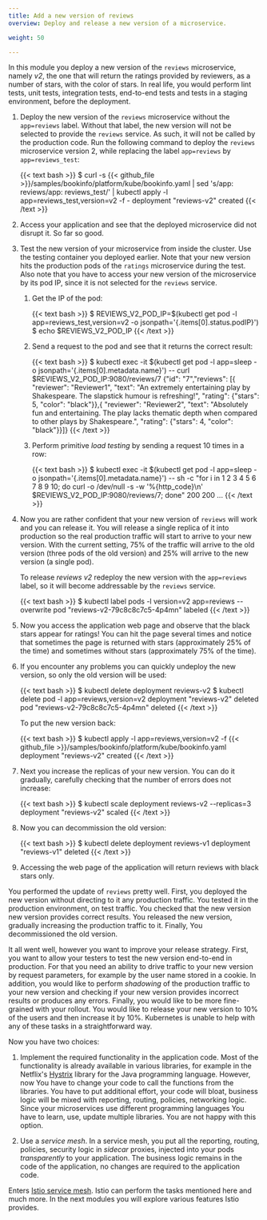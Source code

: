 ```yaml
---
title: Add a new version of reviews
overview: Deploy and release a new version of a microservice.

weight: 50

---
```


In this module you deploy a new version of the `reviews` microservice, namely _v2_, the one that will return the ratings
provided by reviewers, as a number of stars, with the color of stars. In real life, you would perform lint tests,
unit tests, integration tests, end-to-end tests and tests in a staging environment, before the deployment.

1.  Deploy the new version of the `reviews` microservice without the `app=reviews` label. Without that label, the new
    version will not be selected to provide the `reviews` service. As such, it will not be called by the production code.
    Run the following command to deploy the `reviews` microservice version 2, while replacing the label `app=reviews` by `app=reviews_test`:

    {{< text bash >}}
    $ curl -s {{< github_file >}}/samples/bookinfo/platform/kube/bookinfo.yaml | sed 's/app: reviews/app: reviews_test/' | kubectl apply -l app=reviews_test,version=v2 -f -
    deployment "reviews-v2" created
    {{< /text >}}

1.  Access your application and see that the deployed microservice did not disrupt it. So far so good.

1.  Test the new version of your microservice from inside the cluster. Use the testing container you deployed
    earlier. Note that your new version hits the production pods of the `ratings` microservice during the test. Also
    note that you have to access your new version of the microservice by its pod IP, since it is not selected for the
    `reviews` service.

    1.  Get the IP of the pod:

        {{< text bash >}}
        $ REVIEWS_V2_POD_IP=$(kubectl get pod -l app=reviews_test,version=v2 -o jsonpath='{.items[0].status.podIP}')
        $ echo $REVIEWS_V2_POD_IP
        {{< /text >}}

    1.  Send a request to the pod and see that it returns the correct result:

        {{< text bash >}}
        $ kubectl exec -it $(kubectl get pod -l app=sleep -o jsonpath='{.items[0].metadata.name}') -- curl $REVIEWS_V2_POD_IP:9080/reviews/7
        {"id": "7","reviews": [{  "reviewer": "Reviewer1",  "text": "An extremely entertaining play by Shakespeare. The slapstick humour is refreshing!", "rating": {"stars": 5, "color": "black"}},{  "reviewer": "Reviewer2",  "text": "Absolutely fun and entertaining. The play lacks thematic depth when compared to other plays by Shakespeare.", "rating": {"stars": 4, "color": "black"}}]}
        {{< /text >}}

    1.  Perform primitive _load testing_ by sending a request 10 times in a row:

        {{< text bash >}}
        $ kubectl exec -it $(kubectl get pod -l app=sleep -o jsonpath='{.items[0].metadata.name}') -- sh -c "for i in 1 2 3 4 5 6 7 8 9 10; do curl -o /dev/null -s -w '%{http_code}\n' $REVIEWS_V2_POD_IP:9080/reviews/7; done"
        200
        200
        ...
        {{< /text >}}

1.  Now you are rather confident that your new version of `reviews` will work and you can release it.
    You will release a single replica of it into production so the real production traffic will start to arrive to your
    new version. With the current setting, 75% of the traffic will arrive to the old version (three pods of the old
    version) and 25% will arrive to the new version (a single pod).

    To release _reviews v2_ redeploy the new version with the `app=reviews` label, so it will become addressable by
    the `reviews` service.

    {{< text bash >}}
    $ kubectl label pods -l version=v2 app=reviews --overwrite
    pod "reviews-v2-79c8c8c7c5-4p4mn" labeled
    {{< /text >}}

1.  Now you access the application web page and observe that the black stars appear for ratings! You can hit the page
    several times and notice that sometimes the page is returned with stars (approximately 25% of the time) and
    sometimes without stars (approximately 75% of the time).

1.  If you encounter any problems you can quickly undeploy the new version, so only the old version will be used:

    {{< text bash >}}
    $ kubectl delete deployment reviews-v2
    $ kubectl delete pod -l app=reviews,version=v2
    deployment "reviews-v2" deleted
    pod "reviews-v2-79c8c8c7c5-4p4mn" deleted
    {{< /text >}}

    To put the new version back:

    {{< text bash >}}
    $ kubectl apply -l app=reviews,version=v2 -f {{< github_file >}}/samples/bookinfo/platform/kube/bookinfo.yaml
    deployment "reviews-v2" created
    {{< /text >}}

1.  Next you increase the replicas of your new version. You can do it gradually, carefully checking that the number of
    errors does not increase:

    {{< text bash >}}
    $ kubectl scale deployment reviews-v2 --replicas=3
    deployment "reviews-v2" scaled
    {{< /text >}}

1.  Now you can decommission the old version:

    {{< text bash >}}
    $ kubectl delete deployment reviews-v1
    deployment "reviews-v1" deleted
    {{< /text >}}

1.  Accessing the web page of the application will return reviews with black stars only.

You performed the update of `reviews` pretty well. First, you deployed the new version without directing to it any
production traffic. You tested it in the production environment, on test traffic.
You checked that the new version new version provides correct results. You released the new version,
gradually increasing the production traffic to it. Finally, You decommissioned the old version.

It all went well, however you want to improve your release strategy. First, you want to allow your testers to test the
new version end-to-end in production.
For that you need an ability to drive traffic to your new version by request parameters, for example by the user name
stored in a cookie. In addition, you would like to perform _shadowing_ of the production traffic to your new version and
checking if your new version provides incorrect results or produces any errors. Finally, you would like to be more
fine-grained with your rollout. You would like to release your new version to 10% of the users and then increase it by
10%. Kubernetes is unable to help with any of these tasks in a straightforward way.

Now you have two choices:

1. Implement the required functionality in the application code.
Most of the functionality is already available in various libraries, for example in the Netflix's
[Hystrix](https://github.com/Netflix/Hystrix) library  for the Java programming language.
However, now You have to change your code to call the functions from the libraries.
You have to put additional effort, your code will bloat, business logic will be mixed with reporting, routing, policies,
networking logic.
Since your microservices use different programming languages You have to learn, use, update multiple libraries.
You are not happy with this option.

1. Use a _service mesh_. In a service mesh, you put all the reporting, routing, policies, security logic in _sidecar_
proxies, injected into your pods *transparently* to your application. The business logic remains in the code of the
application, no changes are required to the application code.

Enters [Istio service mesh](/). Istio can perform the tasks mentioned here and much more.
In the next modules you will explore various features Istio provides.
